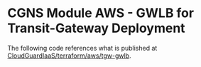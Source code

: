 # CGNS Module AWS - GWLB for Transit-Gateway Deployment

The following code references what is published at [CloudGuardIaaS/terraform/aws/tgw-gwlb](https://github.com/CheckPointSW/CloudGuardIaaS/tree/master/terraform/aws/tgw-gwlb).

